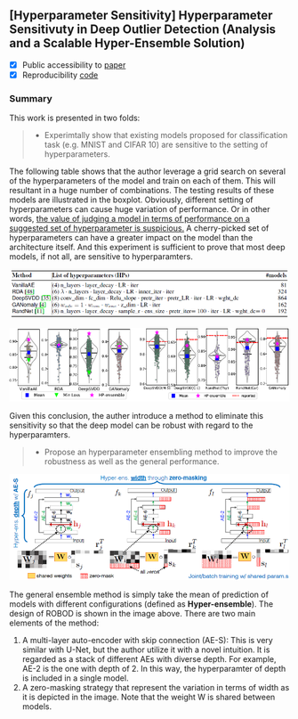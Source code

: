## [Hyperparameter Sensitivity] Hyperparameter Sensitivuty in Deep Outlier Detection (Analysis and a Scalable Hyper-Ensemble Solution) 
- [x] Public accessibility to [paper](https://arxiv.org/pdf/2206.07647.pdf)
- [x] Reproducibility [code](https://github.com/xyvivian/ROBOD)

### Summary
This work is presented in two folds:

> * Experimtally show that existing models proposed for classification task (e.g. MNIST and CIFAR 10) are sensitive to the setting of hyperparameters. 

The following table shows that the author leverage a grid search on several of the hyperparameters of the model and train on each of them. This will resultant in 
a huge number of combinations. The testing results of these models are illustrated in the boxplot. Obviously, different setting of hyperparameters can cause huge
variation of performance. Or in other words, <ins>the value of judging a model in terms of performance on a suggested set of hyperparameter is suspicious.</ins> 
A cherry-picked set of hyperparameters can have a greater impact on the model than the architecture itself. And this experiment is sufficient to prove that most 
deep models, if not all, are sensitive to hyperparamters. 
<p align="center">
  <img src="/assets/221116_fold1table.png" alt="drawing" width="500"/>
</p>
<p align="center">
  <img src="/assets/221116_fold1boxplot.png" alt="drawing" width="700"/>
</p>
Given this conclusion, the auther introduce a method to eliminate this sensitivity so that the deep model can be robust with regard to the hyperparamters.


> * Propose an hyperparameter ensembling method to improve the robustness as well as the general performance.

<p align="center">
  <img src="/assets/221116_fold2img.png" alt="drawing" width="700"/>
</p>

The general ensemble method is simply take the mean of prediction of models with different configurations (defined as **Hyper-ensemble**). The design of ROBOD is
shown in the image above. There are two main elements of the method:
1. A multi-layer auto-encoder with skip connection (AE-S): This is very similar with U-Net, but the author utilize it with a novel intuition. It is regarded as a stack
of different AEs with diverse depth. For example, AE-2 is the one with depth of 2. In this way, the hyperparamter of depth is included in a single model.
2. A zero-masking strategy that represent the variation in terms of width as it is depicted in the image. Note that the weight W is shared between models.

